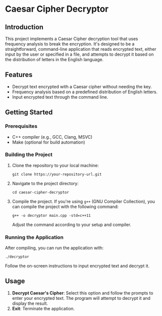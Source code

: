 
# Caesar Cipher Decryptor

## Introduction
This project implements a Caesar Cipher decryption tool that uses frequency analysis to break the encryption. It's designed to be a straightforward, command-line application that reads encrypted text, either input by the user or specified in a file, and attempts to decrypt it based on the distribution of letters in the English language.

## Features
- Decrypt text encrypted with a Caesar cipher without needing the key.
- Frequency analysis based on a predefined distribution of English letters.
- Input encrypted text through the command line.

## Getting Started

### Prerequisites
- C++ compiler (e.g., GCC, Clang, MSVC)
- Make (optional for build automation)

### Building the Project
1. Clone the repository to your local machine:
   ```
   git clone https://your-repository-url.git
   ```
2. Navigate to the project directory:
   ```
   cd caesar-cipher-decryptor
   ```
3. Compile the project. If you're using `g++` (GNU Compiler Collection), you can compile the project with the following command:
   ```
   g++ -o decryptor main.cpp -std=c++11
   ```
   Adjust the command according to your setup and compiler.

### Running the Application
After compiling, you can run the application with:
```
./decryptor
```
Follow the on-screen instructions to input encrypted text and decrypt it.

## Usage
1. **Decrypt Caesar's Cipher**: Select this option and follow the prompts to enter your encrypted text. The program will attempt to decrypt it and display the result.
2. **Exit**: Terminate the application.

